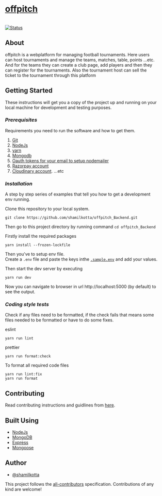 <a href="https://github.com/shamilkotta/offpitch_Backend"><h1><b>offpitch</b></h1></a>
<br>
<a href="https://github.com/shamilkotta/offpitch_Backend">
<img src="https://img.shields.io/badge/status-active-success.svg" alt="Status">
</a>

## **About**

offpitch is a webplatform for managing football tournaments. Here users can host tournaments and manage the teams, matches, table, points ...etc. And for the teams they can create a club page, add players and then they can register for the tournaments. Also the tournament host can sell the ticket to the tournament through this platform

<!-- ![image](https://user-images.githubusercontent.com/64640025/211061221-cdd72a97-87b0-4ae9-a66e-310be5d07250.png) -->

## **Getting Started**

These instructions will get you a copy of the project up and running on your local machine for development and testing purposes.

### _Prerequisites_

Requirements you need to run the software and how to get them.

1. [Git](https://git-scm.com/downloads)
2. [NodeJs](https://nodejs.org/en/download)
3. [yarn](https://yarnpkg.com/getting-started/install)
4. [Mongodb](https://www.mongodb.com/docs/manual/tutorial/getting-started/)
5. [Oauth tokens for your email to setup nodemailer](https://www.freecodecamp.org/news/use-nodemailer-to-send-emails-from-your-node-js-server/)
6. [Razorpay account](https://dashboard.razorpay.com/signup)
7. [Cloudinary account](https://cloudinary.com/users/register_free).
   ...etc

### _Installation_

A step by step series of examples that tell you how to get a development env running.

Clone this repository to your local system.

```
git clone https://github.com/shamilkotta/offpitch_Backend.git
```

Then go to this project directory by running command `cd offpitch_Backend`

Firstly install the required packages

```
yarn install --frozen-lockfile
```

Then you've to setup env file. <br>
Create a `.env` file and paste the keys inthe [`.sample.env`](/.sample.env) and add your values.

Then start the dev server by executing

```
yarn run dev
```

Now you can navigate to browser in url http://localhost:5000 (by default) to see the output.

### _Coding style tests_

Check if any files need to be formatted, if the check fails that means some files needed to be formatted or have to do some fixes.

eslint

```
yarn run lint
```

prettier

```
yarn run format:check
```

To format all required code files

```
yarn run lint:fix
yarn run format
```

## **Contributing**

Read contributing instructions and guidlines from [here](/CONTRIBUTING.md).

## **Built Using**

- [NodeJs](https://nodejs.org/en/)
- [MongoDB](https://www.mongodb.com/)
- [Express](http://expressjs.com/en/starter/installing.html)
- [Mongoose](https://mongoosejs.com/)

## **Author**

- [@shamilkotta](https://github.com/shamilkotta)

This project follows the [all-contributors](https://github.com/all-contributors/all-contributors) specification. Contributions of any kind are welcome!
